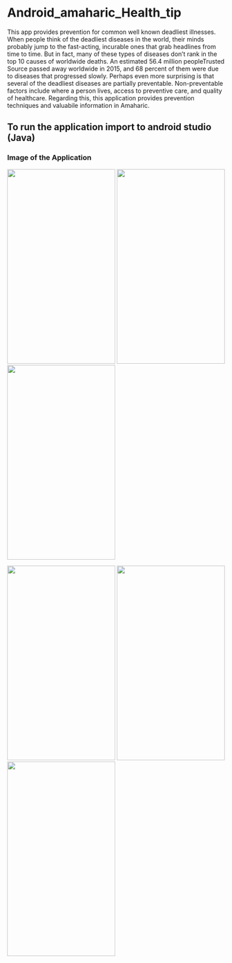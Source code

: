 # Android_amaharic_Health_tip
This app provides prevention for common well known deadliest illnesses.  When people think of the deadliest diseases in the world, their minds probably jump to the fast-acting, incurable ones that grab headlines from time to time. But in fact, many of these types of diseases don’t rank in the top 10 causes of worldwide deaths. An estimated 56.4 million peopleTrusted Source passed away worldwide in 2015, and 68 percent of them were due to diseases that progressed slowly. Perhaps even more surprising is that several of the deadliest diseases are partially preventable. Non-preventable factors include where a person lives, access to preventive care, and quality of healthcare. Regarding this, this application provides prevention techniques and valuabile information in Amaharic.

## To run the application import to android studio (Java)

### Image of the Application
<p float="left">
<img src="https://github.com/seifeakalu/Android_amaharic_Health_tip/tree/master/APK%20file/a.png" width="250" height="450" />
<img src="https://github.com/seifeakalu/Android_amaharic_Health_tip/tree/master/APK%20file/b.png" width="250" height="450" />
<img src="https://github.com/seifeakalu/Android_amaharic_Health_tip/tree/master/APK%20file/c.png" width="250" height="450" />
</p>
<p float="left">
<img src="https://github.com/seifeakalu/Android_amaharic_Health_tip/tree/master/APK%20file/d.png" width="250" height="450" />
<img src="https://github.com/seifeakalu/Android_amaharic_Health_tip/tree/master/APK%20file/e.png" width="250" height="450" />
<img src="https://github.com/seifeakalu/Android_amaharic_Health_tip/tree/master/APK%20file/f.png" width="250" height="450" />
</p>
